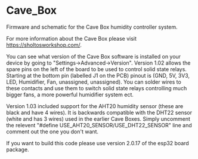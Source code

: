 # Cave_Box
Firmware and schematic for the Cave Box humidity controller system.  

For more information about the Cave Box please visit https://sholtosworkshop.com/.


You can see what version of the Cave Box software is installed on your device by going to 
"Settings->Advanced->Version".
Version 1.02 allows the spare pins on the left of the board to be used to control solid state relays. 
Starting at the bottom pin (labelled J1 on the PCB) pinout is (GND, 5V, 3V3, LED, Humidifier, Fan, unassigned, unassigned).
You can solder wires to these contacts and use them to switch solid state relays controlling much bigger fans, a more powerful humidifier system ect.

Version 1.03 included support for the AHT20 humidity sensor (these are black and have 4 wires). It is backwards compatible with the DHT22 sensor (white and has 3 wires) used in the earlier Cave Boxes. Simply uncomment the relevent "#define USE_AHT20_SENSOR/USE_DHT22_SENSOR" line and comment out the one you don't want. 

If you want to build this code please use version 2.0.17 of the esp32 board package.
